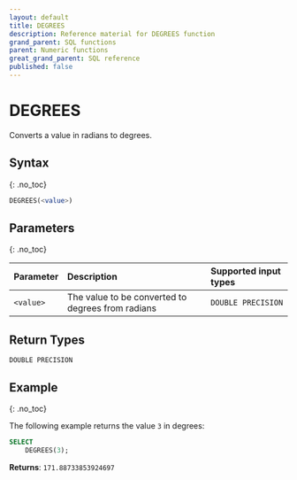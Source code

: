 ```yaml
---
layout: default
title: DEGREES
description: Reference material for DEGREES function
grand_parent: SQL functions
parent: Numeric functions
great_grand_parent: SQL reference
published: false
---
```


# DEGREES

Converts a value in radians to degrees.

## Syntax
{: .no_toc}

```sql
DEGREES(<value>)
```
## Parameters
{: .no_toc}

| Parameter | Description                                           | Supported input types | 
| :--------- | :----------------------------------------------------- | :------------|
| `<value>`   | The value to be converted to degrees from radians | `DOUBLE PRECISION` | 

## Return Types
`DOUBLE PRECISION` 

## Example
{: .no_toc}

The following example returns the value `3` in degrees: 
```sql
SELECT
    DEGREES(3);
```

**Returns**: `171.88733853924697`
